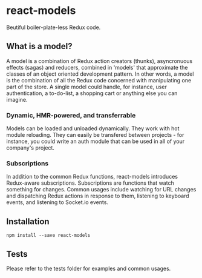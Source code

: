 # react-models

Beutiful boiler-plate-less Redux code.

## What is a model?

A model is a combination of Redux action creators (thunks), 
asyncronuous effects (sagas) and reducers, combined in 'models' that approximate the classes of an
object oriented development pattern. In other words, a model is the
combination of all the Redux code concerned with manipulating one part
of the store. A single model could handle, for instance, 
user authentication, a to-do-list, a shopping cart or anything else you
can imagine.

### Dynamic, HMR-powered, and transferrable

Models can be loaded and unloaded dynamically. They work with hot module reloading.
They can easily be transfered between projects - for instance, you could write an
auth module that can be used in all of your company's project.

### Subscriptions

In addition to the common Redux functions, react-models introduces Redux-aware
subscriptions. Subscriptions are functions that watch something for changes.
Common usages include watching for URL changes and dispatching Redux actions in
response to them, listening to keyboard events, and listening to Socket.io events.

## Installation

```$xslt
npm install --save react-models
```

## Tests

Please refer to the tests folder for examples and common usages.

